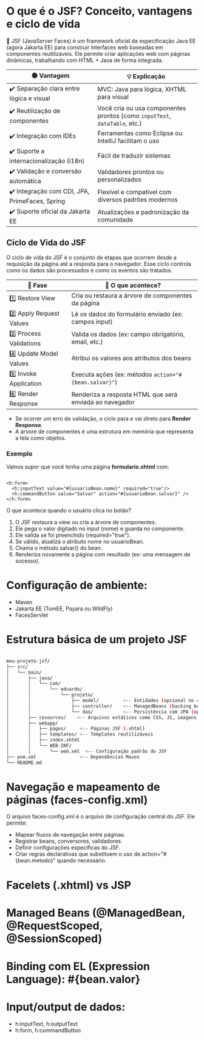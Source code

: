 # O que é o JSF? Conceito, vantagens e ciclo de vida

📖 JSF (JavaServer Faces) é um framework oficial da especificação Java EE (agora Jakarta EE) para construir interfaces web baseadas em componentes reutilizáveis. Ele permite criar aplicações web com páginas dinâmicas, trabalhando com HTML + Java de forma integrada.

| 🟢 **Vantagem**                                | 💡 **Explicação**                                                          |
| ---------------------------------------------- | -------------------------------------------------------------------------- |
| ✔️ Separação clara entre lógica e visual       | MVC: Java para lógica, XHTML para visual                                   |
| ✔️ Reutilização de componentes                 | Você cria ou usa componentes prontos (como `inputText`, `dataTable`, etc.) |
| ✔️ Integração com IDEs                         | Ferramentas como Eclipse ou IntelliJ facilitam o uso                       |
| ✔️ Suporte a internacionalização (i18n)        | Fácil de traduzir sistemas                                                 |
| ✔️ Validação e conversão automática            | Validadores prontos ou personalizados                                      |
| ✔️ Integração com CDI, JPA, PrimeFaces, Spring | Flexível e compatível com diversos padrões modernos                        |
| ✔️ Suporte oficial da Jakarta EE               | Atualizações e padronização da comunidade                                  |

## Ciclo de Vida do JSF

O ciclo de vida do JSF é o conjunto de etapas que ocorrem desde a requisição da página até a resposta para o navegador. Esse ciclo controla como os dados são processados e como os eventos são tratados.

| 🔢 Fase                  | 🧩 O que acontece?                                      |
| ------------------------ | ------------------------------------------------------- |
| 1️⃣ Restore View         | Cria ou restaura a árvore de componentes da página      |
| 2️⃣ Apply Request Values | Lê os dados do formulário enviado (ex: campos input)    |
| 3️⃣ Process Validations  | Valida os dados (ex: campo obrigatório, email, etc.)    |
| 4️⃣ Update Model Values  | Atribui os valores aos atributos dos beans              |
| 5️⃣ Invoke Application   | Executa ações (ex: métodos `action="#{bean.salvar}"`)   |
| 6️⃣ Render Response      | Renderiza a resposta HTML que será enviada ao navegador |

- Se ocorrer um erro de validação, o ciclo para e vai direto para **Render Response**.
- A árvore de componentes é uma estrutura em memória que representa a tela como objetos.

### Exemplo

Vamos supor que você tenha uma página **formulario.xhtml** com:

``` XHTML

<h:form>
  <h:inputText value="#{usuarioBean.nome}" required="true"/>
  <h:commandButton value="Salvar" action="#{usuarioBean.salvar}" />
</h:form>

```

O que acontece quando o usuário clica no botão?

1. O JSF restaura a view ou cria a árvore de componentes.
2. Ele pega o valor digitado no input (nome) e guarda no componente.
3. Ele valida se foi preenchido (required="true").
4. Se válido, atualiza o atributo nome no usuarioBean.
5. Chama o método salvar() do bean.
6. Renderiza novamente a página com resultado (ex: uma mensagem de sucesso).

# Configuração de ambiente:

- Maven
- Jakarta EE (TomEE, Payara ou WildFly)
- FacesServlet

# Estrutura básica de um projeto JSF

``` bash

meu-projeto-jsf/
├── src/
│   └── main/
│       ├── java/
│       │   └── com/
│       │       └── eduardo/
│       │           └── projeto/
│       │               ├── model/         <-- Entidades (opcional no começo)
│       │               ├── controller/    <-- ManagedBeans (backing beans)
│       │               └── dao/           <-- Persistência com JPA (opcional)
│       ├── resources/    <-- Arquivos estáticos como CSS, JS, imagens, mensagens
│       ├── webapp/
│       │   ├── pages/     <-- Páginas JSF (.xhtml)
│       │   ├── templates/ <-- Templates reutilizáveis
│       │   ├── index.xhtml
│       │   └── WEB-INF/
│       │       └── web.xml  <-- Configuração padrão do JSF
├── pom.xml                <-- Dependências Maven
└── README.md

```

# Navegação e mapeamento de páginas (faces-config.xml)

O arquivo faces-config.xml é o arquivo de configuração central do JSF.
Ele permite:

- Mapear fluxos de navegação entre páginas.
- Registrar beans, conversores, validadores.
- Definir configurações específicas do JSF.
- Criar regras declarativas que substituem o uso de action="#{bean.metodo}" quando necessário.

# Facelets (.xhtml) vs JSP

# Managed Beans (@ManagedBean, @RequestScoped, @SessionScoped)

# Binding com EL (Expression Language): #{bean.valor}

# Input/output de dados:

- h:inputText, h:outputText
- h:form, h:commandButton